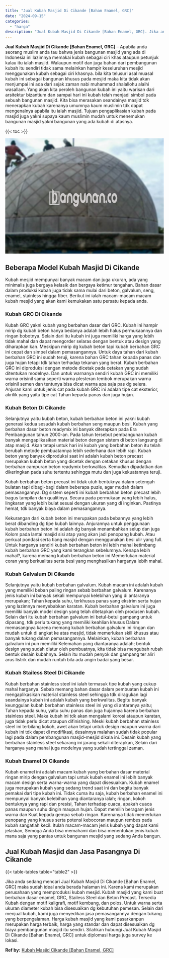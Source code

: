 ```yaml
---
title: "Jual Kubah Masjid Di Cikande [Bahan Enamel, GRC]"
date: "2024-09-15"
categories: 
  - "harga"
description: "Jual Kubah Masjid Di Cikande [Bahan Enamel, GRC]. Jika anda sedang mencari Jual Kubah Masjid Di Cikande [Bahan Enamel, GRC] maka sudah ideal anda berada ha..."
---
```


**Jual Kubah Masjid Di Cikande \[Bahan Enamel, GRC\]** – Apabila anda seorang muslim anda tau bahwa jenis bangunan masjid yang ada di Indonesia ini lazimnya memakai kubah sebagai ciri khas ataupun petunjuk kalau itu ialah masjid. Walaupun motif dan juga bahan dari pembangunan kubah itu sendiri tidak sama melainkan hampir keseluruhan mesjid menggunakan kubah sebagai ciri khasnya. bila kita telusuri asal muasal kubah ini sebagai bangunan khusus pada mesjid maka kita tidak akan menjumpai ini ada dari sejak zaman nabi muhammad shalallohu alaihi wasallam. Yang akan kita peroleh bangunan kubah ini yaitu warisan dari arsitektur bizantium dan sampai hari ini kubah telah menjadi simbol pada sebuah bangunan masjid. Kita bisa merasakan seandainya masjid tdk menerapkan kubah karenanya umumnya kaum muslimin tdk dapat mengenalnya apabila itu ialah masjid. Tujuan pengaplikasian kubah pada masjid juga yakni supaya kaum muslimin mudah untuk menemukan bangunan masjid yakni bangunan yang ada kubah di atasnya.

{{< toc >}}

![Jual Kubah Masjid Di Cikande [Bahan Enamel, GRC]](/images/jual-kubah-masjid-15.png)

## Beberapa Model Kubah Masjid Di Cikande

Kubah mesjid mempunyai banyak macam dan juga ukuran, ada yang minimalis juga bergaya kelasik dan bergaya ketimur tengahan. Bahan dasar dalam produksi kubah juga tidak sama mulai dari beton, galvalum, seng, enamel, stainless hingga fiber. Berikut ini ialah macam-macam macam kubah mesjid yang akan kami kemukakan satu persatu kepada anda.

### Kubah GRC Di Cikande

Kubah GRC yakni kubah yang berbahan dasar dari GRC. Kubah ini hampir mirip dg kubah beton hanya bedanya adalah lebih halus permukaannya dan ringan bobotnya. Selain dari itu kubah ini juga memiliki harga yang lebih tidak mahal dan dapat mengorder selaras dengan bentuk atau design yang diharapkan kan. Meskipun mirip dg kubah beton tapi kubah berbahan GRC ini cepat dan simpel dalam pemasangannya. Untuk daya tahan dari kubah berbahan GRC ini sudah teruji, karena bahan GRC tahan kepada panas dan juga hujan tetapi tdk tahan terhadap tekanan yang berat. Kubah berbahan GRC ini diproduksi dengan metode dicetak pada cetakan yang sudah ditentukan modelnya. Dan untuk warnanya sendiri kubah GRC ini memiliki warna orisinil sama seperti warna plesteran tembok merupakan warna orisinil semen dan tentunya bisa dicat warna apa saja pas dg selera. Anjuran kami untuk jenis cat pada kubah GRC ini adalah tipe cat eksterior, akrilik yang yaitu tipe cat Tahan kepada panas dan juga hujan.

### Kubah Beton Di Cikande

Selanjutnya yaitu kubah beton, kubah berbahan beton ini yakni kubah generasi kedua sesudah kubah berbahan seng maupun besi. Kubah yang berbahan dasar beton readymix ini banyak diterapkan pada Era Pembangunan tahun 2000-an. Pada tahun tersebut pembangunan kubah banyak mengaplikasikan material beton dengan sistem di beton langsung di atap masjid. Akan tetapi untuk hari ini kubah yang berbahan beton itu telah berubah metode pembuatannya lebih sederhana dan lebih rapi. Kubah beton yang banyak diproduksi saat ini adalah kubah beton precast merupakan kubah beton yang dicetak dengan cetakan khusus dengan berbahan campuran beton readymix berkwalitas. Kemudian dipadatkan dan dikeringkan pada suhu tertentu sehingga mutu dan juga kekuatannya teruji.

Kubah berbahan beton precast ini tidak utuh bentuknya dalam setengah bulatan tapi dibagi-bagi dalam beberapa puzle, agar mudah dalam pemasangannya. Dg sistem seperti ini kubah berbahan beton precast lebih bagus tampilan dan qualitinya. Secara pada permukaan yang lebih halus, lingkaran yang lebih bulat sesuai dengan ukuran yang di inginkan. Pastinya hemat, tdk banyak biaya dalam pemasangannya.

Kekurangan dari kubah beton ini merupakan pada bebannya yang lebih berat dibanding dg tipe kubah lainnya. Anjurannya untuk penggunaan kubah berbahan beton ini adalah dg banyak menambahkan selup dan juga Kolom pada lantai masjid sisi atap yang akan jadi penopang kubah. Atau perkuat pondasi serta tiang masjid dengan menggunakan besi ulir yang full. Untuk harganya sendiri kubah berbahan beton ini lebih mahal ketimbang kubah berbahan GRC yang kami terangkan sebelumnya. Kenapa lebih mahal?, karena memang kubah berbahan beton ini Memerlukan material coran yang berkualitas serta besi yang menghasilkan harganya lebih mahal.

### Kubah Galvalum Di Cikande

Selanjutnya yaitu kubah berbahan galvalum. Kubah macam ini adalah kubah yang memiliki beban paling ringan sebab berbahan galvalum. Karenanya jenis kubah ini banyak sekali mempunyai kelebihan yang di antaranya merupakan; Tahan kepada suhu, terkhusus panas yang ekstrim serta hujan yang lazimnya menyebabkan karatan. Kubah berbahan galvalum ini juga memiliki banyak model design yang telah ditetapkan oleh produsen kubah. Selain dari itu kubah berbahan galvalum ini betul-betul gampang untuk dipasang, tdk perlu tukang yang memiliki keahlian khusus Dalam memasangnya karena memang kubah berbahan galvalum ini ringan dan mudah untuk di angkat ke atas mesjid, tidak memerlukan skill khusus atau banyak tukang dalam pemasangannya. Melainkan, kubah berbahan galvalum ini pun memiliki Kelemahan yang diantaranya adalah; bentuk design yang sudah diatur oleh pembuatnya, kita tidak bisa mengubah rubah bentuk desain kubahnya. Selain itu mudah penyok dan gampang ter aliri arus listrik dan mudah runtuh bila ada angin badai yang besar.

### Kubah Stailess Steel Di Cikande

Kubah berbahan stainless steel ini ialah termasuk tipe kubah yang cukup mahal harganya. Sebab memang bahan dasar dalam pembuatan kubah ini mengaplikasikan material stainless steel sehingga tdk diragukan lagi seandainya kubah ini adalah kubah yang berkwalitas. Begitu banyak keunggulan kubah berbahan stainless steel ini yang di antaranya yaitu; Tahan kepada suhu, yaitu suhu panas dan juga hujannya karena berbahan stainless steel. Maka kubah ini tdk akan mengalami korosi ataupun karatan, juga tidak perlu dicat ataupun difinishing. Meski kubah berbahan stainless steel ini terbilang kokoh, awet akan tetapi untuk design maupun warna dari kubah ini tdk dapat di modifikasi, desainnya malahan sudah tidak popular lagi pada dalam pembangunan masjid-mesjid dikala ini. Desain kubah yang berbahan stainless steel sekarang ini jarang sekali diterapkan, Selain dari harganya yang mahal juga modelnya yang sudah tertinggal zaman.

### Kubah Enamel Di Cikande

Kubah enamel ini adalah macam kubah yang berbahan dasar material ringan mirip dengan galvalum tapi untuk kubah enamel ini lebih banyak macam design serta warna-warna yang dapat disesuaikan. Kubah enamel juga merupakan kubah yang sedang trend saat ini dan begitu banyak pemakai dari tipe kubah ini. Tidak cuma itu saja, kubah berbahan enamel ini mempunyai banyak kelebihan yang diantaranya ialah; ringan, kokoh bentuknya yang rapi dan presisi, Tahan terhadap cuaca, apakah cuaca panas maupun suhu dingin maupun hujan. Dapat memilih beragam jenis warna dan Kuat kepada gempa sebab ringan. Karenanya tidak memerlukan penopang yang khusus serta potensi kebocoran maupun rembes pada kubah sangatlah kecil. Itulah macam-macam jenis kubah yang dapat kami jelaskan, Semoga Anda bisa memahami dan bisa menentukan jenis kubah mana saja yang pantas untuk bangunan mesjid yang sedang Anda bangun.

## Jual Kubah Masjid dan Jasa Pasangnya Di Cikande

{{< table-tables table="table2" >}}

Jika anda sedang mencari Jual Kubah Masjid Di Cikande \[Bahan Enamel, GRC\] maka sudah ideal anda berada halaman ini. Karena kami merupakan perusahaan yang memproduksi kubah mesjid. Kubah masjid yang kami buat berbahan dasar enamel, GRC, Stailess Steel dan Beton Precast. Tersedia Kubah dengan motif kaligrafi, motif kembang, dan polos. Untuk warna serta ukuran diameter kubah bisa disesuaikan dg kebutuhan pemesan. Selain dari menjual kubah, kami juga menyedikan jasa pemasangannya dengan tukang yang berpengalaman. Harga kubah masjid yang kami pasarkanpun merupakan harga terbaik, harga yang standar dan dapat disesuaikan dg biaya pembangunan masjid itu sendiri. Silahkan hubungi Jual Kubah Masjid Di Cikande \[Bahan Enamel, GRC\] untuk diplomasi harga juga survey ke lokasi.

**Ref by:** [Kubah Masjid Cikande [Bahan Enamel, GRC]](https://id.wikipedia.org/wiki/Kubah)
